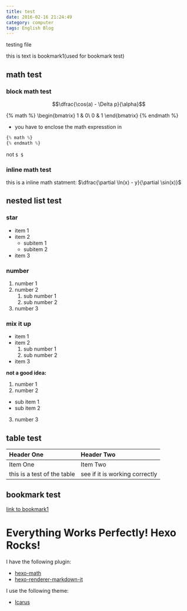 ```yaml
---
title: test
date: 2016-02-16 21:24:49
category: computer
tags: English Blog
---
```

testing file

<a name="#bookmark1"> this is text is bookmark1(used for bookmark test) <a>

## math test

### block math test

$$\dfrac{\cos(a) - \Delta p}{\alpha}$$

{% math %}
\begin{bmatrix}
1 & 0\\
0 & 1
\end{bmatrix}
{% endmath %}

* you have to enclose the math expresstion in
```js
{% math %}
{% endmath %}
```
 not `$ $`

### inline math test

this is a inline math statment: $\dfrac{\partial \ln(x) - y}{\partial \sin(x)}$

## nested list test

### star

* item 1
* item 2
  * subitem 1
  * subitem 2
* item 3

### number

1. number 1
2. number 2
    1. sub number 1
    2. sub number 2
3. number 3

### mix it up

* item 1
* item 2
  1. sub number 1
  2. sub number 2
* item 3

**not a good idea:**

1. number 1
2. number 2
  * sub item 1
  * sub item 2
3. number 3

## table test

| Header One     | Header Two     |
| :------------- | :------------- |
| Item One       | Item Two       |
| this is a test of the table | see if it is working correctly |

## bookmark test
[link to bookmark1](#bookmark1)


# Everything Works Perfectly! Hexo Rocks!

I have the following plugin:
* [hexo-math](https://github.com/akfish/hexo-math)
* [hexo-renderer-markdown-it ](https://github.com/celsomiranda/hexo-renderer-markdown-it)

I use the following theme:
* [Icarus](https://github.com/ppoffice/hexo-theme-icarus)
